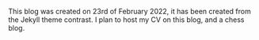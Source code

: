 This blog was created on 23rd of February 2022, it has been created from the Jekyll theme contrast.
I plan to host my CV on this blog, and a chess blog.
